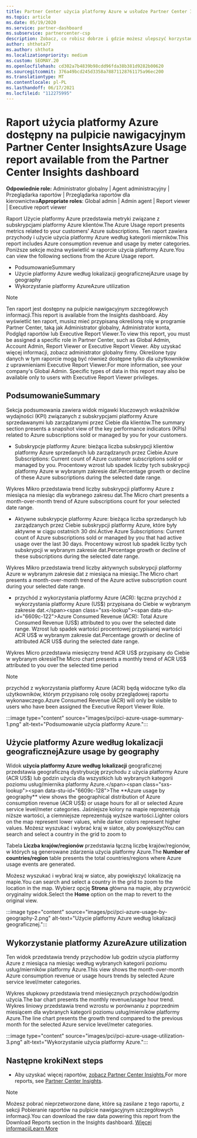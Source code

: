 ```yaml
---
title: Partner Center użycia platformy Azure w usłudze Partner Center Insights
ms.topic: article
ms.date: 05/19/2020
ms.service: partner-dashboard
ms.subservice: partnercenter-csp
description: Zobacz, co robisz dobrze i gdzie możesz ulepszyć korzystanie z subskrypcji platformy Azure, które sprzedajesz lub zarządzasz dla swoich klientów.
author: shthota77
ms.author: shthota
ms.localizationpriority: medium
ms.custom: SEOMAY.20
ms.openlocfilehash: cd302a7b4839b98cdd96fda38b381d9282b00620
ms.sourcegitcommit: 376a49bcd245d3358a78871128761175a96ec200
ms.translationtype: MT
ms.contentlocale: pl-PL
ms.lasthandoff: 06/17/2021
ms.locfileid: "112275995"
---
```

# <a name="azure-usage-report-available-from-the-partner-center-insights-dashboard"></a><span data-ttu-id="6609c-103">Raport użycia platformy Azure dostępny na pulpicie nawigacyjnym Partner Center Insights</span><span class="sxs-lookup"><span data-stu-id="6609c-103">Azure Usage report available from the Partner Center Insights dashboard</span></span>

<span data-ttu-id="6609c-104">**Odpowiednie role:** Administrator globalny | Agent administracyjny | Przeglądarka raportów | Przeglądarka raportów dla kierownictwa</span><span class="sxs-lookup"><span data-stu-id="6609c-104">**Appropriate roles**: Global admin | Admin agent | Report viewer | Executive report viewer</span></span>

<span data-ttu-id="6609c-105">Raport Użycie platformy Azure przedstawia metryki związane z subskrypcjami platformy Azure klientów.</span><span class="sxs-lookup"><span data-stu-id="6609c-105">The Azure Usage report presents metrics related to your customers’ Azure subscriptions.</span></span> <span data-ttu-id="6609c-106">Ten raport zawiera przychody i użycie użycia platformy Azure według kategorii mierników.</span><span class="sxs-lookup"><span data-stu-id="6609c-106">This report includes Azure consumption revenue and usage by meter categories.</span></span> <span data-ttu-id="6609c-107">Poniższe sekcje można wyświetlić w raporcie użycia platformy Azure.</span><span class="sxs-lookup"><span data-stu-id="6609c-107">You can view the following sections from the Azure Usage report.</span></span>

- <span data-ttu-id="6609c-108">Podsumowanie</span><span class="sxs-lookup"><span data-stu-id="6609c-108">Summary</span></span>
- <span data-ttu-id="6609c-109">Użycie platformy Azure według lokalizacji geograficznej</span><span class="sxs-lookup"><span data-stu-id="6609c-109">Azure usage by geography</span></span>
- <span data-ttu-id="6609c-110">Wykorzystanie platformy Azure</span><span class="sxs-lookup"><span data-stu-id="6609c-110">Azure utilization</span></span>

 > [!NOTE]
 > <span data-ttu-id="6609c-111">Ten raport jest dostępny na pulpicie nawigacyjnym szczegółowych informacji.</span><span class="sxs-lookup"><span data-stu-id="6609c-111">This report is available from the Insights dashboard.</span></span> <span data-ttu-id="6609c-112">Aby wyświetlić ten raport, musisz mieć przypisaną określoną rolę w programie Partner Center, taką jak Administrator globalny, Administrator konta, Podgląd raportów lub Executive Report Viewer.</span><span class="sxs-lookup"><span data-stu-id="6609c-112">To view this report, you must be assigned a specific role in Partner Center, such as Global Admin, Account Admin, Report Viewer or Executive Report Viewer.</span></span> <span data-ttu-id="6609c-113">Aby uzyskać więcej informacji, zobacz administrator globalny firmy. Określone typy danych w tym raporcie mogą być również dostępne tylko dla użytkowników z uprawnieniami Executive Report Viewer.</span><span class="sxs-lookup"><span data-stu-id="6609c-113">For more information, see your company's Global Admin. Specific types of data in this report may also be available only to users with Executive Report Viewer privileges.</span></span>

## <a name="summary"></a><span data-ttu-id="6609c-114">Podsumowanie</span><span class="sxs-lookup"><span data-stu-id="6609c-114">Summary</span></span>

<span data-ttu-id="6609c-115">Sekcja podsumowania zawiera widok migawki kluczowych wskaźników wydajności (KPI) związanych z subskrypcjami platformy Azure sprzedawanymi lub zarządzanymi przez Ciebie dla klientów.</span><span class="sxs-lookup"><span data-stu-id="6609c-115">The summary section presents a snapshot view of the key performance indicators (KPIs) related to Azure subscriptions sold or managed by you for your customers.</span></span>  

- <span data-ttu-id="6609c-116">Subskrypcje platformy Azure: bieżąca liczba subskrypcji klientów platformy Azure sprzedanych lub zarządzanych przez Ciebie.</span><span class="sxs-lookup"><span data-stu-id="6609c-116">Azure Subscriptions: Current count of Azure customer subscriptions sold or managed by you.</span></span>
<span data-ttu-id="6609c-117">Procentowy wzrost lub spadek liczby tych subskrypcji platformy Azure w wybranym zakresie dat.</span><span class="sxs-lookup"><span data-stu-id="6609c-117">Percentage growth or decline of these Azure subscriptions during the selected date range.</span></span>

<span data-ttu-id="6609c-118">Wykres Mikro przedstawia trend liczby subskrypcji platformy Azure z miesiąca na miesiąc dla wybranego zakresu dat.</span><span class="sxs-lookup"><span data-stu-id="6609c-118">The Micro chart presents a month-over-month trend of Azure subscriptions count for your selected date range.</span></span>
- <span data-ttu-id="6609c-119">Aktywne subskrypcje platformy Azure: bieżąca liczba sprzedanych lub zarządzanych przez Ciebie subskrypcji platformy Azure, które były aktywne w ciągu ostatnich 30 dni.</span><span class="sxs-lookup"><span data-stu-id="6609c-119">Active Azure Subscriptions: Current count of Azure subscriptions sold or managed by you that had active usage over the last 30 days.</span></span>
<span data-ttu-id="6609c-120">Procentowy wzrost lub spadek liczby tych subskrypcji w wybranym zakresie dat.</span><span class="sxs-lookup"><span data-stu-id="6609c-120">Percentage growth or decline of these subscriptions during the selected date range.</span></span>

<span data-ttu-id="6609c-121">Wykres Mikro przedstawia trend liczby aktywnych subskrypcji platformy Azure w wybranym zakresie dat z miesiąca na miesiąc.</span><span class="sxs-lookup"><span data-stu-id="6609c-121">The Micro chart presents a month-over-month trend of the Azure active subscription count during your selected date range.</span></span>

- <span data-ttu-id="6609c-122">przychód z wykorzystania platformy Azure (ACR): łączna przychód z wykorzystania platformy Azure (US$) przypisana do Ciebie w wybranym zakresie dat.</span><span class="sxs-lookup"><span data-stu-id="6609c-122">Azure Consumed Revenue (ACR): Total Azure Consumed Revenue (US$) attributed to you over the selected date range.</span></span>
<span data-ttu-id="6609c-123">Wzrost lub spadek wartości procentowej przypisanej wartości ACR US$ w wybranym zakresie dat.</span><span class="sxs-lookup"><span data-stu-id="6609c-123">Percentage growth or decline of attributed ACR US$ during the selected date range.</span></span> 

<span data-ttu-id="6609c-124">Wykres Micro przedstawia miesięczny trend ACR US$ przypisany do Ciebie w wybranym okresie</span><span class="sxs-lookup"><span data-stu-id="6609c-124">The Micro chart presents a monthly trend of ACR US$ attributed to you over the selected time period</span></span>


> [!NOTE]
 > <span data-ttu-id="6609c-125">przychód z wykorzystania platformy Azure (ACR) będą widoczne tylko dla użytkowników, którym przypisano rolę osoby przeglądowej raportu wykonawczego.</span><span class="sxs-lookup"><span data-stu-id="6609c-125">Azure Consumed Revenue (ACR) will only be visible to users who have been assigned the Executive Report Viewer Role.</span></span>

:::image type="content" source="images/pci/pci-azure-usage-summary-1.png" alt-text="Podsumowanie użycia platformy Azure.":::

## <a name="azure-usage-by-geography"></a><span data-ttu-id="6609c-127">Użycie platformy Azure według lokalizacji geograficznej</span><span class="sxs-lookup"><span data-stu-id="6609c-127">Azure usage by geography</span></span>

<span data-ttu-id="6609c-128">Widok **użycia platformy Azure według lokalizacji** geograficznej przedstawia geograficzną dystrybucję przychodu z użycia platformy Azure (ACR US$) lub godzin użycia dla wszystkich lub wybranych kategorii poziomu usług/miernika platformy Azure.</span><span class="sxs-lookup"><span data-stu-id="6609c-128">The **Azure usage by geography** view shows the geographical distribution of Azure consumption revenue (ACR US$) or usage hours for all or selected Azure service level/meter categories.</span></span> <span data-ttu-id="6609c-129">Jaśniejsze kolory na mapie reprezentują niższe wartości, a ciemniejsze reprezentują wyższe wartości.</span><span class="sxs-lookup"><span data-stu-id="6609c-129">Lighter colors on the map represent lower values, while darker colors represent higher values.</span></span> <span data-ttu-id="6609c-130">Możesz wyszukać i wybrać kraj w siatce, aby powiększyć</span><span class="sxs-lookup"><span data-stu-id="6609c-130">You can search and select a country in the grid to zoom to</span></span> 

<span data-ttu-id="6609c-131">Tabela **Liczba krajów/regionów** przedstawia łączną liczbę krajów/regionów, w których są generowane zdarzenia użycia platformy Azure.</span><span class="sxs-lookup"><span data-stu-id="6609c-131">The **Number of countries/region** table presents the total countries/regions where Azure usage events are generated.</span></span>

<span data-ttu-id="6609c-132">Możesz wyszukać i wybrać kraj w siatce, aby powiększyć lokalizację na mapie.</span><span class="sxs-lookup"><span data-stu-id="6609c-132">You can search and select a country in the grid to zoom to the location in the map.</span></span> <span data-ttu-id="6609c-133">Wybierz opcję **Strona** główna na mapie, aby przywrócić oryginalny widok.</span><span class="sxs-lookup"><span data-stu-id="6609c-133">Select the **Home** option on the map to revert to the original view.</span></span>

:::image type="content" source="images/pci/pci-azure-usage-by-geography-2.png" alt-text="Użycie platformy Azure według lokalizacji geograficznej.":::

## <a name="azure-utilization"></a><span data-ttu-id="6609c-135">Wykorzystanie platformy Azure</span><span class="sxs-lookup"><span data-stu-id="6609c-135">Azure utilization</span></span>

<span data-ttu-id="6609c-136">Ten widok przedstawia trendy przychodów lub godzin użycia platformy Azure z miesiąca na miesiąc według wybranych kategorii poziomu usług/mierników platformy Azure.</span><span class="sxs-lookup"><span data-stu-id="6609c-136">This view shows the month-over-month Azure consumption revenue or usage hours trends by selected Azure service level/meter categories.</span></span> 

<span data-ttu-id="6609c-137">Wykres słupkowy przedstawia trend miesięcznych przychodów/godzin użycia.</span><span class="sxs-lookup"><span data-stu-id="6609c-137">The bar chart presents the monthly revenue/usage hour trend.</span></span> <span data-ttu-id="6609c-138">Wykres liniowy przedstawia trend wzrostu w porównaniu z poprzednim miesiącem dla wybranych kategorii poziomu usług/mierników platformy Azure.</span><span class="sxs-lookup"><span data-stu-id="6609c-138">The line chart presents the growth trend compared to the previous month for the selected Azure service level/meter categories.</span></span>

:::image type="content" source="images/pci/pci-azure-usage-utilization-3.png" alt-text="Wykorzystanie użycia platformy Azure.":::

## <a name="next-steps"></a><span data-ttu-id="6609c-140">Następne kroki</span><span class="sxs-lookup"><span data-stu-id="6609c-140">Next steps</span></span>

- <span data-ttu-id="6609c-141">Aby uzyskać więcej raportów, [zobacz Partner Center Insights.](partner-center-insights.md)</span><span class="sxs-lookup"><span data-stu-id="6609c-141">For more reports, see [Partner Center Insights](partner-center-insights.md).</span></span>

>[!NOTE] 
> <span data-ttu-id="6609c-142">Możesz pobrać nieprzetworzone dane, które są zasilane z tego raportu, z sekcji Pobieranie raportów na pulpicie nawigacyjnym szczegółowych informacji.</span><span class="sxs-lookup"><span data-stu-id="6609c-142">You can download the raw data powering this report from the Download Reports section in the Insights dashboard.</span></span> [<span data-ttu-id="6609c-143">Więcej informacji</span><span class="sxs-lookup"><span data-stu-id="6609c-143">Learn More</span></span>](pci-download-reports.md) 

